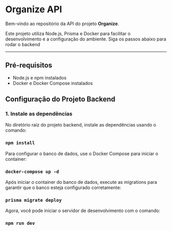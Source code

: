 # Organize API

Bem-vindo ao repositório da API do projeto **Organize**.

Este projeto utiliza Node.js, Prisma e Docker para facilitar o desenvolvimento e a configuração do ambiente. Siga os passos abaixo para rodar o backend

---

## Pré-requisitos

- Node.js e npm instalados
- Docker e Docker Compose instalados

## Configuração do Projeto Backend

### 1. Instale as dependências

No diretório raiz do projeto backend, instale as dependências usando o comando:

### `npm install`

Para configurar o banco de dados, use o Docker Compose para iniciar o container:

### `docker-compose up -d`

Após iniciar o container do banco de dados, execute as migrations para garantir que o banco esteja configurado corretamente:

### `prisma migrate deploy`

Agora, você pode iniciar o servidor de desenvolvimento com o comando:

### `npm run dev`